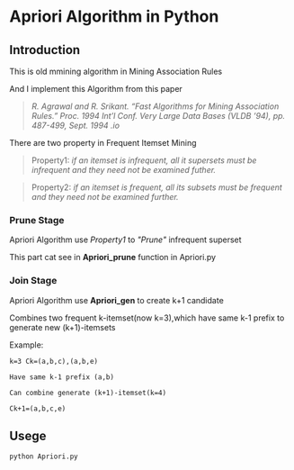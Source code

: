# Apriori Algorithm in  Python
## Introduction 
 This is old mmining algorithm in Mining Association Rules 
 
 And I implement this Algorithm from this paper
 	
> *R. Agrawal and R. Srikant. “Fast Algorithms for Mining Association Rules.”  Proc. 1994 Int’l Conf. Very Large Data Bases (VLDB ’94), pp. 487-499, Sept. 1994 .io*

 There are two property in Frequent Itemset Mining
 	
> Property1: *if an itemset is infrequent, all it supersets must be infrequent and they need not be examined futher.*

> Property2: *if an itemset is frequent, all its subsets must be frequent and they need not be examined further.*

### Prune Stage

 Apriori Algorithm use *Property1* to *"Prune"* infrequent superset

 This part cat see in **Apriori_prune** function in Apriori.py

### Join Stage

 Apriori Algorithm use **Apriori_gen** to create k+1 candidate 

 Combines two frequent k-itemset(now k=3),which have same k-1 prefix to generate new (k+1)-itemsets 

 Example:
 
 	k=3 Ck=(a,b,c),(a,b,e) 

	Have same k-1 prefix (a,b) 

	Can combine generate (k+1)-itemset(k=4)  

	Ck+1=(a,b,c,e)

## Usege 
	python Apriori.py

